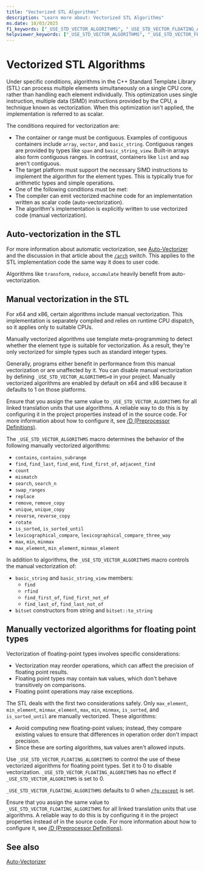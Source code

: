 ```yaml
---
title: "Vectorized STL Algorithms"
description: "Learn more about: Vectorized STL Algorithms"
ms.date: 10/03/2025
f1_keywords: ["_USE_STD_VECTOR_ALGORITHMS", "_USE_STD_VECTOR_FLOATING_ALGORITHMS"]
helpviewer_keywords: ["_USE_STD_VECTOR_ALGORITHMS", "_USE_STD_VECTOR_FLOATING_ALGORITHMS", "Vector Algorithms", "Vectorization", "SIMD"]
---
```

# Vectorized STL Algorithms

Under specific conditions, algorithms in the C++ Standard Template Library (STL) can process multiple elements simultaneously on a single CPU core, rather than handling each element individually. This optimization uses single instruction, multiple data (SIMD) instructions provided by the CPU, a technique known as vectorization. When this optimization isn't applied, the implementation is referred to as scalar.

The conditions required for vectorization are:
 - The container or range must be contiguous. Examples of contiguous containers include `array`, `vector`, and `basic_string`. Contiguous ranges are provided by types like `span` and `basic_string_view`. Built-in arrays also form contiguous ranges. In contrast, containers like `list` and `map` aren't contiguous.
 - The target platform must support the necessary SIMD instructions to implement the algorithm for the element types. This is typically true for arithmetic types and simple operations.
 - One of the following conditions must be met:
  - The compiler can emit vectorized machine code for an implementation written as scalar code (auto-vectorization).
  - The algorithm's implementation is explicitly written to use vectorized code (manual vectorization).

## Auto-vectorization in the STL

For more information about automatic vectorization, see [Auto-Vectorizer](../parallel/auto-parallelization-and-auto-vectorization.md#auto-vectorizer) and the discussion  in that article about the [`/arch`](../build/reference/arch-minimum-cpu-architecture.md) switch. This applies to the STL implementation code the same way it does to user code.

Algorithms like `transform`, `reduce`, `accumulate` heavily benefit from auto-vectorization.

## Manual vectorization in the STL

For x64 and x86, certain algorithms include manual vectorization. This implementation is separately compiled and relies on runtime CPU dispatch, so it applies only to suitable CPUs.

Manually vectorized algorithms use template meta-programming to detect whether the element type is suitable for vectorization. As a result, they're only vectorized for simple types such as standard integer types.

Generally, programs either benefit in performance from this manual vectorization or are unaffected by it. You can disable manual vectorization by defining  `_USE_STD_VECTOR_ALGORITHMS=0` in your project. Manually vectorized algorithms are enabled by default on x64 and x86 because it defaults to 1 on those platforms.

Ensure that you assign the same value to `_USE_STD_VECTOR_ALGORITHMS` for all linked translation units that use algorithms. A reliable way to do this is by configuring it in the project properties instead of in the source code. For more information about how to configure it, see [/D (Preprocessor Definitions)](../build/reference/d-preprocessor-definitions.md).


The `_USE_STD_VECTOR_ALGORITHMS` macro determines the behavior of the following manually vectorized algorithms:
 - `contains`, `contains_subrange`
 - `find`, `find_last`, `find_end`, `find_first_of`, `adjacent_find`
 - `count`
 - `mismatch`
 - `search`, `search_n`
 - `swap_ranges`
 - `replace`
 - `remove`, `remove_copy`
 - `unique`, `unique_copy`
 - `reverse`, `reverse_copy`
 - `rotate`
 - `is_sorted`, `is_sorted_until`
 - `lexicographical_compare`, `lexicographical_compare_three_way`
 - `max`, `min`, `minmax`
 - `max_element`, `min_element`, `minmax_element`

In addition to algorithms, the `_USE_STD_VECTOR_ALGORITHMS` macro controls the manual vectorization of:

 - `basic_string` and `basic_string_view` members:
   - `find`
   - `rfind`
   - `find_first_of`, `find_first_not_of`
   - `find_last_of`, `find_last_not_of`
 - `bitset` constructors from string and `bitset::to_string`

## Manually vectorized algorithms for floating point types

Vectorization of floating-point types involves specific considerations:
 - Vectorization may reorder operations, which can affect the precision of floating point results.
 - Floating point types may contain `NaN` values, which don't behave transitively on comparisons.
 - Floating point operations may raise exceptions.

The STL deals with the first two considerations safely. Only `max_element`, `min_element`, `minmax_element`, `max`, `min`, `minmax`, `is_sorted`, and `is_sorted_until` are manually vectorized. These algorithms:
- Avoid computing new floating-point values; instead, they compare existing values to ensure that differences in operation order don't impact precision.
- Since these are sorting algorithms, `NaN` values aren't allowed inputs.

Use `_USE_STD_VECTOR_FLOATING_ALGORITHMS` to control the use of these vectorized algorithms for floating point types. Set it to 0 to disable vectorization. `_USE_STD_VECTOR_FLOATING_ALGORITHMS` has no effect if `_USE_STD_VECTOR_ALGORITHMS` is set to 0.

`_USE_STD_VECTOR_FLOATING_ALGORITHMS` defaults to 0 when [`/fp:except`](../build/reference/fp-specify-floating-point-behavior.md#except) is set.

Ensure that you assign the same value to `_USE_STD_VECTOR_FLOATING_ALGORITHMS` for all linked translation units that use algorithms. A reliable way to do this is by configuring it in the project properties instead of in the source code. For more information about how to configure it, see [/D (Preprocessor Definitions)](../build/reference/d-preprocessor-definitions.md).

## See also

[Auto-Vectorizer](../parallel/auto-parallelization-and-auto-vectorization.md#auto-vectorizer)
